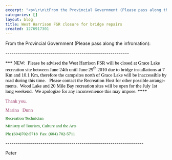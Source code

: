 ```yaml
---
excerpt: "<p>\r\n\tFrom the Provincial Government (Please pass along the infromation):</p>\r\n<p>\r\n\t------------------------------------------------------------</p>"
categories: []
layout: blog
title: West Harrison FSR closure for bridge repairs
created: 1276917301
---
```

<p>
	From the Provincial Government (Please pass along the infromation):</p>
<p>
	------------------------------------------------------------</p>
<p class="MsoNormal">
	<span lang="EN-US" style="font-size: 11pt; font-family: &quot;Calibri&quot;,&quot;sans-serif&quot;; color: black;">*** NEW:&nbsp; Please be advised the West Harrison FSR will be closed at Grace Lake recreation site between June 24th until June 29<sup>th</sup> 2010 due to bridge installations at 7 Km and 10.1 Km, therefore the campsites north of Grace Lake will be inaccessible by road during this time.&nbsp;&nbsp; Please contact the Recreation Host for other possible arrangements.&nbsp; Wood Lake and 20 Mile Bay recreation sites will be open for the July 1st long weekend.&nbsp; We apologize for any inconvenience this may impose. ****<o:p></o:p></span><span style="color: black;"><o:p> </o:p></span></p>
<p class="MsoNormal">
	<span style="font-size: 11pt; font-family: &quot;Calibri&quot;,&quot;sans-serif&quot;; color: rgb(153, 51, 102);">Thank you. <o:p></o:p></span></p>
<p class="MsoNormal" style="line-height: 80%;">
	<span style="font-size: 11pt; line-height: 80%; font-family: &quot;Berlin Sans FB&quot;,&quot;sans-serif&quot;; color: rgb(153, 51, 102);">Marina&nbsp;&nbsp; Dunn</span><span style="font-size: 11pt; line-height: 80%; font-family: &quot;Berlin Sans FB&quot;,&quot;sans-serif&quot;; color: rgb(0, 102, 0);"><o:p></o:p></span></p>
<p class="MsoNormal" style="line-height: 80%;">
	<span style="font-size: 10pt; line-height: 80%; font-family: &quot;Corbel&quot;,&quot;sans-serif&quot;; color: rgb(0, 102, 0);">Recreation Technician<o:p></o:p></span></p>
<p class="MsoNormal" style="line-height: 80%;">
	<span style="font-size: 10pt; line-height: 80%; font-family: &quot;Corbel&quot;,&quot;sans-serif&quot;; color: rgb(0, 102, 0);">Ministry of Tourism, Culture and the Arts<o:p></o:p></span></p>
<p>
	<span style="font-size: 10pt; line-height: 80%; font-family: &quot;Corbel&quot;,&quot;sans-serif&quot;; color: rgb(0, 102, 0);">Ph: (604)702-57</span><span lang="EN-US" style="font-size: 10pt; line-height: 80%; font-family: &quot;Corbel&quot;,&quot;sans-serif&quot;; color: rgb(0, 102, 0);">18</span><span style="font-size: 10pt; line-height: 80%; font-family: &quot;Corbel&quot;,&quot;sans-serif&quot;; color: rgb(0, 102, 0);">&nbsp; Fax: (604) 702-5711</span></p>
<p>
	-------------------------------------------------------------------</p>
<p>
	Peter</p>
